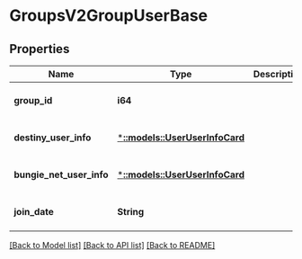 # GroupsV2GroupUserBase

## Properties
Name | Type | Description | Notes
------------ | ------------- | ------------- | -------------
**group_id** | **i64** |  | [optional] [default to null]
**destiny_user_info** | [***::models::UserUserInfoCard**](User.UserInfoCard.md) |  | [optional] [default to null]
**bungie_net_user_info** | [***::models::UserUserInfoCard**](User.UserInfoCard.md) |  | [optional] [default to null]
**join_date** | **String** |  | [optional] [default to null]

[[Back to Model list]](../README.md#documentation-for-models) [[Back to API list]](../README.md#documentation-for-api-endpoints) [[Back to README]](../README.md)


